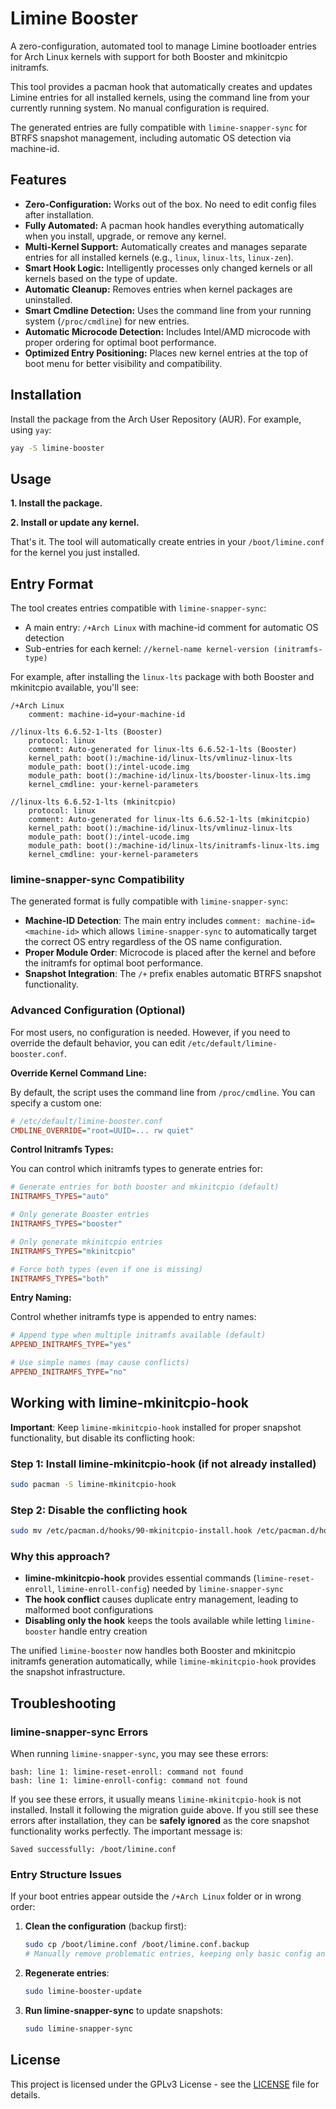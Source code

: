 # Limine Booster

A zero-configuration, automated tool to manage Limine bootloader entries for Arch Linux kernels with support for both Booster and mkinitcpio initramfs.

This tool provides a pacman hook that automatically creates and updates Limine entries for all installed kernels, using the command line from your currently running system. No manual configuration is required.

The generated entries are fully compatible with `limine-snapper-sync` for BTRFS snapshot management, including automatic OS detection via machine-id.

## Features

- **Zero-Configuration:** Works out of the box. No need to edit config files after installation.
- **Fully Automated:** A pacman hook handles everything automatically when you install, upgrade, or remove any kernel.
- **Multi-Kernel Support:** Automatically creates and manages separate entries for all installed kernels (e.g., `linux`, `linux-lts`, `linux-zen`).
- **Smart Hook Logic:** Intelligently processes only changed kernels or all kernels based on the type of update.
- **Automatic Cleanup:** Removes entries when kernel packages are uninstalled.
- **Smart Cmdline Detection:** Uses the command line from your running system (`/proc/cmdline`) for new entries.
- **Automatic Microcode Detection:** Includes Intel/AMD microcode with proper ordering for optimal boot performance.
- **Optimized Entry Positioning:** Places new kernel entries at the top of boot menu for better visibility and compatibility.

## Installation

Install the package from the Arch User Repository (AUR). For example, using `yay`:

```bash
yay -S limine-booster
```

## Usage

**1. Install the package.**

**2. Install or update any kernel.**

That's it. The tool will automatically create entries in your `/boot/limine.conf` for the kernel you just installed.

## Entry Format

The tool creates entries compatible with `limine-snapper-sync`:

- A main entry: `/+Arch Linux` with machine-id comment for automatic OS detection
- Sub-entries for each kernel: `//kernel-name kernel-version (initramfs-type)`

For example, after installing the `linux-lts` package with both Booster and mkinitcpio available, you'll see:

```
/+Arch Linux
    comment: machine-id=your-machine-id

//linux-lts 6.6.52-1-lts (Booster)
    protocol: linux
    comment: Auto-generated for linux-lts 6.6.52-1-lts (Booster)
    kernel_path: boot():/machine-id/linux-lts/vmlinuz-linux-lts
    module_path: boot():/intel-ucode.img
    module_path: boot():/machine-id/linux-lts/booster-linux-lts.img
    kernel_cmdline: your-kernel-parameters

//linux-lts 6.6.52-1-lts (mkinitcpio)
    protocol: linux
    comment: Auto-generated for linux-lts 6.6.52-1-lts (mkinitcpio)
    kernel_path: boot():/machine-id/linux-lts/vmlinuz-linux-lts
    module_path: boot():/intel-ucode.img
    module_path: boot():/machine-id/linux-lts/initramfs-linux-lts.img
    kernel_cmdline: your-kernel-parameters
```

### limine-snapper-sync Compatibility

The generated format is fully compatible with `limine-snapper-sync`:

- **Machine-ID Detection**: The main entry includes `comment: machine-id=<machine-id>` which allows `limine-snapper-sync` to automatically target the correct OS entry regardless of the OS name configuration.
- **Proper Module Order**: Microcode is placed after the kernel and before the initramfs for optimal boot performance.
- **Snapshot Integration**: The `/+` prefix enables automatic BTRFS snapshot functionality.

### Advanced Configuration (Optional)

For most users, no configuration is needed. However, if you need to override the default behavior, you can edit `/etc/default/limine-booster.conf`.

**Override Kernel Command Line:**

By default, the script uses the command line from `/proc/cmdline`. You can specify a custom one:

```ini
# /etc/default/limine-booster.conf
CMDLINE_OVERRIDE="root=UUID=... rw quiet"
```

**Control Initramfs Types:**

You can control which initramfs types to generate entries for:

```ini
# Generate entries for both booster and mkinitcpio (default)
INITRAMFS_TYPES="auto"

# Only generate Booster entries
INITRAMFS_TYPES="booster"

# Only generate mkinitcpio entries
INITRAMFS_TYPES="mkinitcpio"

# Force both types (even if one is missing)
INITRAMFS_TYPES="both"
```

**Entry Naming:**

Control whether initramfs type is appended to entry names:

```ini
# Append type when multiple initramfs available (default)
APPEND_INITRAMFS_TYPE="yes"

# Use simple names (may cause conflicts)
APPEND_INITRAMFS_TYPE="no"
```

## Working with limine-mkinitcpio-hook

**Important**: Keep `limine-mkinitcpio-hook` installed for proper snapshot functionality, but disable its conflicting hook:

### Step 1: Install limine-mkinitcpio-hook (if not already installed)

```bash
sudo pacman -S limine-mkinitcpio-hook
```

### Step 2: Disable the conflicting hook

```bash
sudo mv /etc/pacman.d/hooks/90-mkinitcpio-install.hook /etc/pacman.d/hooks/90-mkinitcpio-install.hook.disabled
```

### Why this approach?

- **limine-mkinitcpio-hook** provides essential commands (`limine-reset-enroll`, `limine-enroll-config`) needed by `limine-snapper-sync`
- **The hook conflict** causes duplicate entry management, leading to malformed boot configurations
- **Disabling only the hook** keeps the tools available while letting `limine-booster` handle entry creation

The unified `limine-booster` now handles both Booster and mkinitcpio initramfs generation automatically, while `limine-mkinitcpio-hook` provides the snapshot infrastructure.

## Troubleshooting

### limine-snapper-sync Errors

When running `limine-snapper-sync`, you may see these errors:

```
bash: line 1: limine-reset-enroll: command not found
bash: line 1: limine-enroll-config: command not found
```

If you see these errors, it usually means `limine-mkinitcpio-hook` is not installed. Install it following the migration guide above. If you still see these errors after installation, they can be **safely ignored** as the core snapshot functionality works perfectly. The important message is:

```
Saved successfully: /boot/limine.conf
```

### Entry Structure Issues

If your boot entries appear outside the `/+Arch Linux` folder or in wrong order:

1. **Clean the configuration** (backup first):

   ```bash
   sudo cp /boot/limine.conf /boot/limine.conf.backup
   # Manually remove problematic entries, keeping only basic config and entries like /Windows
   ```

2. **Regenerate entries**:

   ```bash
   sudo limine-booster-update
   ```

3. **Run limine-snapper-sync** to update snapshots:
   ```bash
   sudo limine-snapper-sync
   ```

## License

This project is licensed under the GPLv3 License - see the [LICENSE](LICENSE) file for details.
